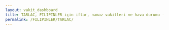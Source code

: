```yaml
---
layout: vakit_dashboard
title: TARLAC, FILIPINLER için iftar, namaz vakitleri ve hava durumu - ilçe/eyalet seç
permalink: /FILIPINLER/TARLAC/
---
```


<script type="text/javascript">
  var GLOBAL_COUNTRY = 'FILIPINLER';
  var GLOBAL_CITY = 'TARLAC';
  var GLOBAL_STATE = '';
  var lat = 72;
  var lon = 21;
</script>
